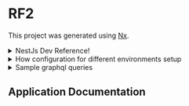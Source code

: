 # RF2

This project was generated using [Nx](https://nx.dev).

<details>
  <summary>NestJs Dev Reference!</summary>  
</details>
<details>
  <summary>How configuration for different environments setup</summary>
  <h5> config value order of precedence is as follows </h5>
  <ol>
    <li>node process environment variable</li>
    <li>environment specific config file environment.{env}.ts</li>
    <li>base config file environment.base.ts</li>
  </ol>
  <h5> config files will be located under src/app/environments/</h5>  
  <ol>  
  <li>environment.base.ts</li><label>can have configuration entry that common for all environments or configuration with default value. values within this file can be overwritten in environment specific file environment.{env}.ts  </label>
  <li>environment.ts</li><label>configuration specific to local development</label>
  <li>environment.devaas.ts</li>
  <li>environment.uataae.ts</li>
  <li>environment.uataas.ts</li>  
  <li>environment.ptaae.ts</li>
  <li>environment.ptaas.ts</li>  
  <li>environment.prodaae.ts</li>
  <li>environment.prodaas.ts</li>
</ol>   
</details>
<details>
  <summary>Sample graphql queries</summary>
  <h5>For Cache operations</h5>  
```python
  mutation resetCacheItem($userName: String, $branchNo: String){
  resetCacheItem(userName: $userName,branchNo: $branchNo){
    success
  }
 }
``` 
```python
  {
  "userName": "1759.12",
  "branchNo": "1759"
}
```
 <h5>For Mutation operations</h5>
</details>

## Application Documentation
